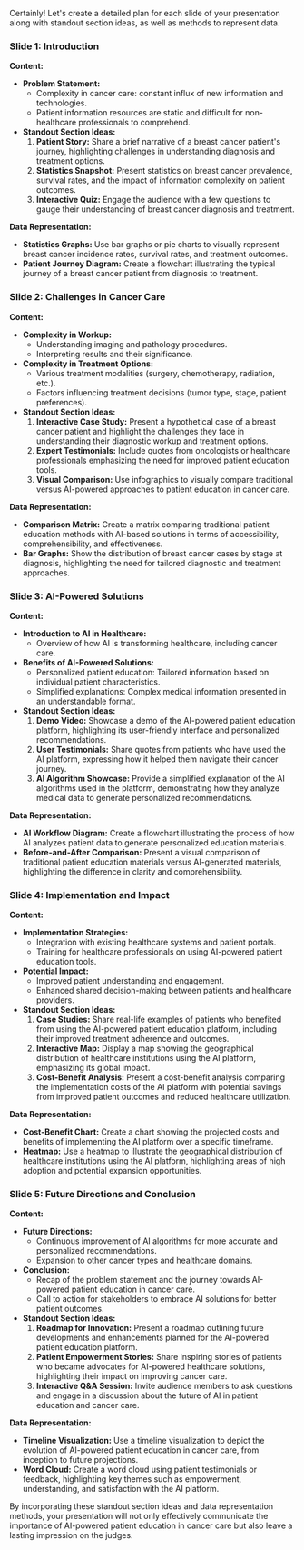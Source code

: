Certainly! Let's create a detailed plan for each slide of your presentation along with standout section ideas, as well as methods to represent data.

### Slide 1: Introduction

**Content:**
- **Problem Statement:**
  - Complexity in cancer care: constant influx of new information and technologies.
  - Patient information resources are static and difficult for non-healthcare professionals to comprehend.
- **Standout Section Ideas:**
  1. **Patient Story:** Share a brief narrative of a breast cancer patient's journey, highlighting challenges in understanding diagnosis and treatment options.
  2. **Statistics Snapshot:** Present statistics on breast cancer prevalence, survival rates, and the impact of information complexity on patient outcomes.
  3. **Interactive Quiz:** Engage the audience with a few questions to gauge their understanding of breast cancer diagnosis and treatment.

**Data Representation:**
- **Statistics Graphs:** Use bar graphs or pie charts to visually represent breast cancer incidence rates, survival rates, and treatment outcomes.
- **Patient Journey Diagram:** Create a flowchart illustrating the typical journey of a breast cancer patient from diagnosis to treatment.

### Slide 2: Challenges in Cancer Care

**Content:**
- **Complexity in Workup:**
  - Understanding imaging and pathology procedures.
  - Interpreting results and their significance.
- **Complexity in Treatment Options:**
  - Various treatment modalities (surgery, chemotherapy, radiation, etc.).
  - Factors influencing treatment decisions (tumor type, stage, patient preferences).
- **Standout Section Ideas:**
  1. **Interactive Case Study:** Present a hypothetical case of a breast cancer patient and highlight the challenges they face in understanding their diagnostic workup and treatment options.
  2. **Expert Testimonials:** Include quotes from oncologists or healthcare professionals emphasizing the need for improved patient education tools.
  3. **Visual Comparison:** Use infographics to visually compare traditional versus AI-powered approaches to patient education in cancer care.

**Data Representation:**
- **Comparison Matrix:** Create a matrix comparing traditional patient education methods with AI-based solutions in terms of accessibility, comprehensibility, and effectiveness.
- **Bar Graphs:** Show the distribution of breast cancer cases by stage at diagnosis, highlighting the need for tailored diagnostic and treatment approaches.

### Slide 3: AI-Powered Solutions

**Content:**
- **Introduction to AI in Healthcare:**
  - Overview of how AI is transforming healthcare, including cancer care.
- **Benefits of AI-Powered Solutions:**
  - Personalized patient education: Tailored information based on individual patient characteristics.
  - Simplified explanations: Complex medical information presented in an understandable format.
- **Standout Section Ideas:**
  1. **Demo Video:** Showcase a demo of the AI-powered patient education platform, highlighting its user-friendly interface and personalized recommendations.
  2. **User Testimonials:** Share quotes from patients who have used the AI platform, expressing how it helped them navigate their cancer journey.
  3. **AI Algorithm Showcase:** Provide a simplified explanation of the AI algorithms used in the platform, demonstrating how they analyze medical data to generate personalized recommendations.

**Data Representation:**
- **AI Workflow Diagram:** Create a flowchart illustrating the process of how AI analyzes patient data to generate personalized education materials.
- **Before-and-After Comparison:** Present a visual comparison of traditional patient education materials versus AI-generated materials, highlighting the difference in clarity and comprehensibility.

### Slide 4: Implementation and Impact

**Content:**
- **Implementation Strategies:**
  - Integration with existing healthcare systems and patient portals.
  - Training for healthcare professionals on using AI-powered patient education tools.
- **Potential Impact:**
  - Improved patient understanding and engagement.
  - Enhanced shared decision-making between patients and healthcare providers.
- **Standout Section Ideas:**
  1. **Case Studies:** Share real-life examples of patients who benefited from using the AI-powered patient education platform, including their improved treatment adherence and outcomes.
  2. **Interactive Map:** Display a map showing the geographical distribution of healthcare institutions using the AI platform, emphasizing its global impact.
  3. **Cost-Benefit Analysis:** Present a cost-benefit analysis comparing the implementation costs of the AI platform with potential savings from improved patient outcomes and reduced healthcare utilization.

**Data Representation:**
- **Cost-Benefit Chart:** Create a chart showing the projected costs and benefits of implementing the AI platform over a specific timeframe.
- **Heatmap:** Use a heatmap to illustrate the geographical distribution of healthcare institutions using the AI platform, highlighting areas of high adoption and potential expansion opportunities.

### Slide 5: Future Directions and Conclusion

**Content:**
- **Future Directions:**
  - Continuous improvement of AI algorithms for more accurate and personalized recommendations.
  - Expansion to other cancer types and healthcare domains.
- **Conclusion:**
  - Recap of the problem statement and the journey towards AI-powered patient education in cancer care.
  - Call to action for stakeholders to embrace AI solutions for better patient outcomes.
- **Standout Section Ideas:**
  1. **Roadmap for Innovation:** Present a roadmap outlining future developments and enhancements planned for the AI-powered patient education platform.
  2. **Patient Empowerment Stories:** Share inspiring stories of patients who became advocates for AI-powered healthcare solutions, highlighting their impact on improving cancer care.
  3. **Interactive Q&A Session:** Invite audience members to ask questions and engage in a discussion about the future of AI in patient education and cancer care.

**Data Representation:**
- **Timeline Visualization:** Use a timeline visualization to depict the evolution of AI-powered patient education in cancer care, from inception to future projections.
- **Word Cloud:** Create a word cloud using patient testimonials or feedback, highlighting key themes such as empowerment, understanding, and satisfaction with the AI platform.

By incorporating these standout section ideas and data representation methods, your presentation will not only effectively communicate the importance of AI-powered patient education in cancer care but also leave a lasting impression on the judges.
